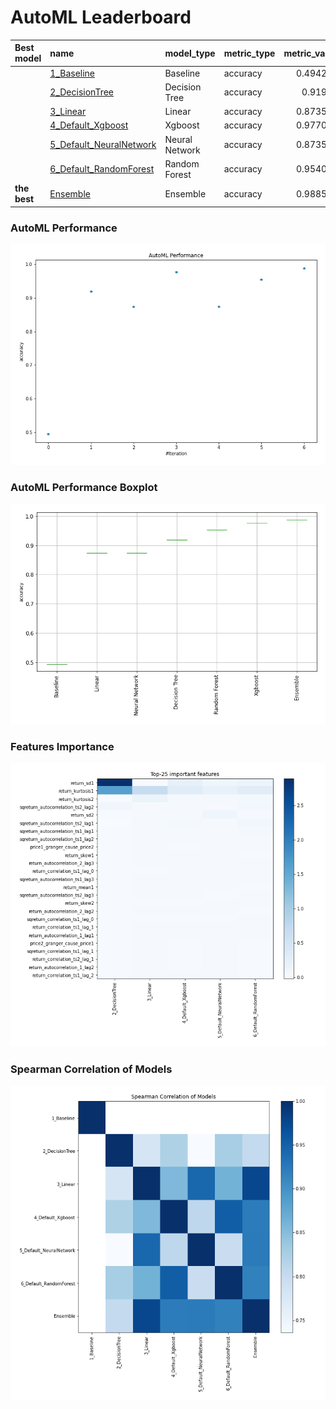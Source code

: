# AutoML Leaderboard

| Best model   | name                                                         | model_type     | metric_type   |   metric_value |   train_time |
|:-------------|:-------------------------------------------------------------|:---------------|:--------------|---------------:|-------------:|
|              | [1_Baseline](1_Baseline/README.md)                           | Baseline       | accuracy      |       0.494253 |         8.93 |
|              | [2_DecisionTree](2_DecisionTree/README.md)                   | Decision Tree  | accuracy      |       0.91954  |        13.92 |
|              | [3_Linear](3_Linear/README.md)                               | Linear         | accuracy      |       0.873563 |        12.88 |
|              | [4_Default_Xgboost](4_Default_Xgboost/README.md)             | Xgboost        | accuracy      |       0.977011 |        13.02 |
|              | [5_Default_NeuralNetwork](5_Default_NeuralNetwork/README.md) | Neural Network | accuracy      |       0.873563 |        10.29 |
|              | [6_Default_RandomForest](6_Default_RandomForest/README.md)   | Random Forest  | accuracy      |       0.954023 |        15.39 |
| **the best** | [Ensemble](Ensemble/README.md)                               | Ensemble       | accuracy      |       0.988506 |         0.37 |

### AutoML Performance
![AutoML Performance](ldb_performance.png)

### AutoML Performance Boxplot
![AutoML Performance Boxplot](ldb_performance_boxplot.png)

### Features Importance
![features importance across models](features_heatmap.png)



### Spearman Correlation of Models
![models spearman correlation](correlation_heatmap.png)

